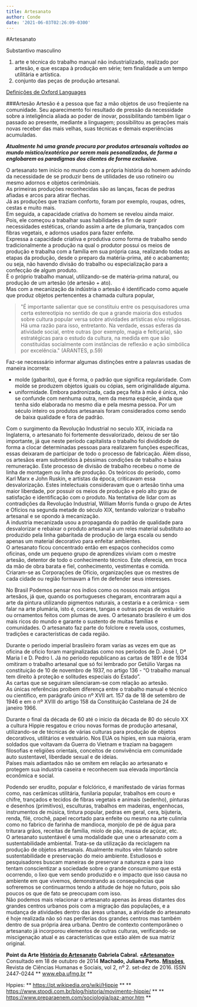 ```yaml
---
title: Artesanato
author: Conde
date: '2021-06-03T02:26:09-0300'
---
```


#Artesanato

Substantivo masculino

1.  arte e técnica do trabalho manual não industrializado, realizado por artesão, e que escapa à produção em série; tem finalidade a um tempo utilitária e artística.
2.  conjunto das peças de produção artesanal.

[Definições de Oxford Languages](https://languages.oup.com/google-dictionary-pt)

###Artesão
Artesão é a pessoa que faz a mão objetos de uso freqüente na comunidade. Seu aparecimento foi resultado de pressão da necessidade sobre a inteligência aliada ao poder de inovar, possibilitando também ligar o passado ao presente, mediante a linguagem; possibilitou as gerações mais novas receber das mais velhas, suas técnicas e demais experiências acumuladas.

**_Atualmente há uma grande procura por produtos artesanais voltados ao mundo místico/exotérico por serem mais pesonalizados, de forma a englobarem os paradigmas dos clientes de forma exclusiva._**

O artesanato tem início no mundo com a própria história do homem advindo da necessidade de se produzir bens de utilidades de uso rotineiro ou mesmo adornos e objetos cerimôniais.  
As primeiras produções reconhecidas são as lanças, facas de pedras afiadas e arcos para atirar flechas.  
Já as produções que traziam conforto, foram por exemplo, roupas, odres, cestas e muito mais.  
Em seguida, a capacidade criativa do homem se revelou ainda maior.  
Pois, ele começou a trabalhar suas habilidades a fim de suprir necessidades estéticas, criando assim a arte de plumaria, trançados com fibras vegetais, e adornos usados para fazer enfeite.  
Expressa a capacidade criativa e produtiva como forma de trabalho sendo tradicionalmente a produção na qual o produtor possui os meios de produção e trabalha com a família em sua própria casa, realizando todas as etapas da produção, desde o preparo da matéria-prima, até o acabamento; ou seja, não havendo divisão do trabalho ou especialização para a confecção de algum produto.  
È o próprio trabalho manual, utilizando-se de matéria-prima natural, ou produção de um artesão (de artesão + ato).  
Mas com a mecanização da indústria o artesão é identificado como aquele que produz objetos pertencentes a chamada cultura popular,

>"É importante salientar que se constituiu entre os pesquisadores uma certa estereotipia no sentido de que a grande maioria dos estudos sobre cultura popular versa sobre atividades artísticas e/ou religiosas. Há uma razão para isso, entretanto. Na verdade, essas esferas da atividade social, entre outras (por exemplo, magia e feitiçaria), são estratégicas para o estudo da cultura, na medida em que são constituídas socialmente com instâncias de reflexão e ação simbólica por excelência." (ARANTES, p.59)

Faz-se necesssário informar algumas distinções entre a palavras usadas de maneira incorreta:

*  molde (gabarito), que é forma, o padrão que significa regularidade. Com molde se produzem objetos iguais ou cópias, sem originalidade alguma. 
*  uniformidade. Embora padronizada, cada peça feita à mão é única, não se confunde com nenhuma outra, nem da mesma espécie, ainda que tenha sido elaborada no mesmo dia e pela mesma pessoa.
Por um século inteiro os produtos artesanais foram considerados como sendo de baixa qualidade e fora de padrão.

Com o surgimento da Revolução Industrial no seculo XIX, iniciada  na Inglaterra, o artesanato foi fortemente desvalorizado, deixou de ser tão importante, já que neste período capitalista o trabalho foi divididode de forma a clocar determinadas pessoas para realizarem funções específicas, essas deixaram de participar de todo o processo de fabricação. Além disso, os artesãos eram submetidos à péssimas condições de trabalho e baixa remuneração. Este processo de divisão de trabalho recebeu o nome de linha de montagem ou linha de produção. Os teóricos do período, como Karl Marx e John Ruskin, e artistas da época, criticavam essa desvalorização. Estes intelectuais consideravam que o artesão tinha uma maior liberdade, por possuir os meios de produção e pelo alto grau de satisfação e identificação com o produto. Na tentativa de lidar com as contradições da Revolução Industrial, William Morris funda o grupo de Artes e Ofícios na segunda metade do século XIX, tentando valorizar o trabalho artesanal e se opondo à mecanização.  
A industria mecanizada usou a propaganda do padrão de qualidade para desvalorizar e rebaixar o produto artesanal a um reles material substituto ao produzido pela linha gabaritada de produção de larga escala ou sendo apenas um material decorativo para enfeitar ambientes.  
O artesanato ficou concentrado então em espaços conhecidos como oficinas, onde um pequeno grupo de aprendizes viviam com o mestre artesão, detentor de todo o conhecimento técnico. Este oferecia, em troca da mão de obra barata e fiel, conhecimento, vestimentas e comida. Criaram-se as Corporações de Ofício, organizações que os mestres de cada cidade ou região formavam a fim de defender seus interesses.

No Brasil Podemos pensar nos índios como os nossos mais antigos artesãos, já que, quando os portugueses chegaram, encontraram aqui a arte da pintura utilizando pigmentos naturais, a cestaria e a cerâmica - sem falar na arte plumária, isto é, cocares, tangas e outras peças de vestuário ou ornamentos feitos com plumas de aves. O artesanato brasileiro é um dos mais ricos do mundo e garante o sustento de muitas famílias e comunidades. O artesanato faz parte do folclore e revela usos, costumes, tradições e características de cada região.

Durante o periodo imperial brasileiro foram varias as vezes em que as oficina de oficio foram marginalizadas como nos períodos de D. José I, Dª Maria I e D. Pedro I. Já no período republicano as cartas de 1891 e de 1934 omitiram o trabalho artesanal que só foi lembrado por Getúlio Vargas na constituição de 10 de novembro de 1937, no artigo 136 - “O trabalho manual tem direito à proteção e solitudes especiais do Estado”.  
As cartas que se seguiram silenciaram-se com relação ao artesão.  
As únicas referências proíbem diferença entre o trabalho manual e técnico ou cientifico, em parágrafo único nº XVII art. 157 da de 18 de setembro de 1946 e em o nº XVIII do artigo 158 da Constituição Castelana de 24 de janeiro 1966.  

Durante o final da década de 60 até o inicio da década de 80 do século XX a cultura Hippie resgatou e criou novas formas de produção artesanal, utilizando-se de técnicas de várias culturas para produção de objetos decorativos, utilitários e vestuário. Nos EUA os hipies, em sua maioria, eram soldados que voltavam da  Guerra do Vietnam e traziam na bagagem filosofias e religiões orientais, conceitos de convivência em comunidade auto sustentavel, liberdade sexual e de ideias.      
Países mais adiantados não se omitem em relação ao artesanato e protegem sua industria caseira e reconhecem sua elevada importância econômica e social.

Podendo ser erudito, popular e folclórico, é manifestado de várias formas como, nas cerâmicas utilitária, funilaria popular, trabalhos em couro e chifre, trançados e tecidos de fibras vegetais e animais (sedenho), pinturas e desenhos (primitivos), esculturas, trabalhos em madeiras, engenhocas, instrumentos de música, tintura popular, pedras em geral, cera, bijuteria, renda, filé, crochê, papel recortado para enfeite ou mesmo na arte culinria como no fabrico de farinha de mandioca, monjolo de pé de água para triturara grãos, receitas de família, miolo de pão, massa de açúcar, etc.  
O artesanato sustentável é uma modalidade que une o artesanato com a sustentabilidade ambiental. Trata-se da utilização da reciclagem na produção de objetos artesanais. Atualmente muitos vêm falando sobre sustentabilidade e preservação do meio ambiente. Estudiosos e pesquisadores buscam maneiras de preservar a natureza e para isso tentam conscientizar a sociedade sobre o grande consumismo que está ocorrendo, o lixo que vem sendo produzido e o impacto que isso causa no ambiente em que vivemos, demonstrando as consequências que sofreremos se continuarmos tendo a atitude de hoje no futuro, pois são poucos os que de fato se preocupam com isso.  
Não podemos mais relacionar o artesanato apenas às áreas distantes dos grandes centros urbanos pois com a migração das populações, e a mudança de atividades dentro das áreas urbanas, a atividade do artesanato é hoje realizada não só nas periferias dos grandes centros mas também dentro de sua própria área urbana. Dentro de contexto contemporâneo  o artesanato já incorporou elementos de outras culturas, verificando-se miscigenação atual e as características que estão além de sua matriz original.



**Point da Arte** [**História do Artesanato**](https://pointdaarte.webnode.com.br/news/a-historia-do-artesanato/) 
**Gabriela Cabral.** [**«Artesanato»**](http://www.brasilescola.com/artes/artesanato.htm) Consultado em 18 de outubro de 2014 
**Machado, Juliana Porto.** [**Missões**](https://periodicos.unipampa.edu.br/index.php/Missoes/article/view/1035), Revista de Ciências Humanas e Sociais, vol 2, nº 2. set-dez de 2016. ISSN 2447-0244 
** www.eba.ufmg.br **

Hppies:
** https://pt.wikipedia.org/wiki/Hippie **
** https://www.stoodi.com.br/blog/historia/movimento-hippie/ **
** https://www.preparaenem.com/sociologia/paz-amor.htm **
